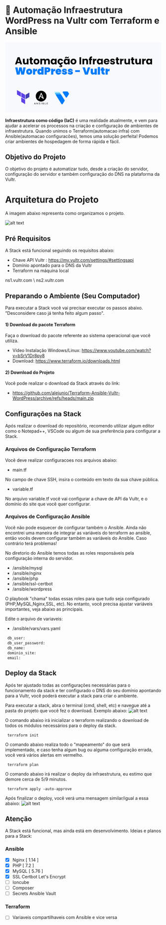 # 🚀  Automação Infraestrutura WordPress na Vultr com Terraform e Ansible

![alt text](https://github.com/alejunio/Terraform-Ansible-Vultr-WordPress/blob/main/img/automacao-wordpress-vultr.jpg)

**Infraestrutura como código (IaC)** é uma realidade atualmente, e vem para ajudar a acelerar os processos na criação e configuração de ambientes de infraestrutura. Quando unimos o Terraform(automacao infra) com Ansible(automacao configuracões), temos uma solução perfeita! Podemos criar ambientes de hospedagem de forma rápida e fácil. 


## Objetivo do Projeto

O objetivo do projeto é automatizar tudo, desde a criação do servidor, configuração do servidor e também configuração do DNS na plataforma da Vultr.


# Arquitetura do Projeto

A imagem abaixo representa como organizamos o projeto.

![alt text]()


## Pré Requisitos

A Stack está funcional seguindo os requisitos abaixo:
* Chave API Vultr : https://my.vultr.com/settings/#settingsapi
* Domínio apontado para o DNS da Vultr
* Terraform na máquina local

ns1.vultr.com \ ns2.vultr.com 


## Preparando o Ambiente (Seu Computador)

Para executar a Stack você vai precisar executar os passos abaixo. "Desconsidere caso já tenha feito algum passo".
#### 1) Download do pacote Terraform
Faça o download do pacote referente ao sistema operacional que você utiliza.
* Vídeo Instalação Windows/Linux: https://www.youtube.com/watch?v=bSrV1Dr8py8
* Download: https://www.terraform.io/downloads.html


#### 2) Download do Projeto
Você pode realizar o download da Stack através do link:

* https://github.com/alejunio/Terraform-Ansible-Vultr-WordPress/archive/refs/heads/main.zip


## Configurações na Stack

Após realizar o download do repositório, recomendo utilizar algum editor como o Notepad++, VSCode ou algum de sua preferência para configurar a Stack.

### Arquivos de Configuração Terraform

Você deve realizar configuracoes nos arquivos abaixo:

- main.tf

No campo de chave SSH, insira o conteúdo em texto da sua chave pública.


- variable.tf

No arquivo variable.tf você vai configurar a chave de API da Vultr, e o domínio do site que você quer configurar.


### Arquivos de Configuração Ansible

Você não pode esquecer de configurar também o Ansible. Ainda não encontrei uma maneira de integrar as variáveis do terraform ao ansible, então vocês devem
configurar também as variáveis do Ansible. Caso contrário terá problemas!

No diretorio do Ansible temos todas as roles responsáveis pela configuração interna do servidor. 
- /ansible/mysql
- /ansible/nginx
- /ansible/php
- /ansible/ssl-certbot
- /ansible/wordpress

O playbook "chama" todas essas roles para que tudo seja configurado (PHP,MySQL,Nginx,SSL, etc). No entanto, você precisa ajustar variáveis importantes, veja abaixo as principais.

Edite o arquivo de variaveis:
- /ansible/vars/vars.yaml 

```shell
 db_user:  
 db_user_password:
 db_name: 
 dominio_site: 
 email: 
```

## Deploy da Stack

Após ter ajustado todas as configurações necessárias para o funcionamento da stack e ter configurado o DNS do seu domínio apontando para a Vultr, você poderá executar a stack para criar o ambiente.

Para executar a stack, abra o terminal (cmd, shell, etc) e navegue até a pasta do projeto que você fez o download. Exemplo abaixo:
![alt text]()

O comando abaixo irá inicializar o terraform realizando o download de todos os módulos necessários para o deploy da stack.
```shell
 terraform init 
```

O comando abaixo realiza todo o "mapeamento" do que será implementado, e caso tenha algum bug ou alguma configuração errada, você verá vários alertas em vermelho.
```shell
 terraform plan
```

O comando abaixo irá realizar o deploy da infraestrutura, eu estimo que demore cerca de 5/9 minutos.
```shell
 terraform apply -auto-approve
```

Após finalizar o deploy, você verá uma mensagem similar/igual a essa abaixo:
![alt text]()



## Atenção
A Stack está funcional, mas ainda está em desenvolvimento. Ideias e planos para a Stack:

### Ansible
 - [x] Nginx [ 1.14 ]
 - [x] PHP [ 7.2 ]
 - [x] MySQL [ 5.76 ]
 - [x] SSL Certbot Let's Encrypt
 - [ ] Ioncube
 - [ ] Composer
 - [ ] Secrets Ansible Vault

### Terraform
 - [ ] Variaveis compartilhaveis com Ansible e vice versa
